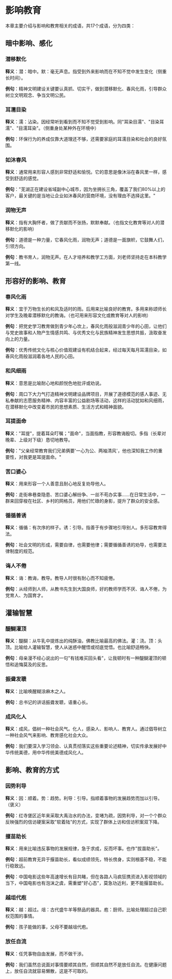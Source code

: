 # 影响教育

本章主要介绍与影响和教育相关的成语，共17个成语，分为四类：

## 暗中影响、感化

### 潜移默化
**释义**：潜：暗中。默：毫无声息。指受到外来影响而在不知不觉中发生变化（侧重长时间）。

**例句**：精神文明建设关键要认真抓、切实干，做到潜移默化、春风化雨，引导群众树立文明观念、争当文明公民。

### 耳濡目染
**释义**：濡：沾染。因经常听到看到而不知不觉受到影响。同"耳染目濡"、"目染耳濡"、"目濡耳染"。（侧重身处某种外在环境中）

**例句**：环保行为的养成仅靠大道理还不够，还需要家庭的耳濡目染和社会的良好氛围。

### 如沐春风
**释义**：通常用来形容人感到非常舒适和愉悦。它的意思是像沐浴在春风里一样，感受到舒适的感觉。

**例句**："芜湖正在建设省域副中心城市，因为坐拥长三角，覆盖了我们80%以上的客户，最关键的是当地让企业如沐春风的营商环境，没有理由不选择这里。"

### 润物无声
**释义**：指有大胸怀者，做了贡献而不张扬，默默奉献。（也指文化教育等对人的潜移默化的影响）

**例句**：道德是一种力量，它春风化雨，润物无声；道德是一面旗帜，它鼓舞人们，引领方向。

**例句**：教书育人，润物无声。在人才培养和教学工方面，刘老师坚持走在本科教学第一线。

## 形容好的影响、教育

### 春风化雨
**释义**：宜于万物生长的和风及适时的雨。后用来比喻良好的教育。多用来称颂师长对学生及晚辈潜移默化的教诲。（也可用来形容文化或教育等对人的影响）

**例句**：把党史学习教育做到青少年心坎上，春风化雨般滋润青少年的心田，让他们与党史故事和人物产生情感共鸣、与优秀文化与民族精神发生思想共振，汲取奋发向上的力量。

**例句**：优秀传统文化与核心价值观建设有机结合起来，经过每天每月耳濡目染，如春风化雨般滋润着各地人民的心田。

### 和风细雨
**释义**：意思是比喻耐心地和颜悦色地批评或劝说。

**例句**：周口下大力气打造精神文明建设品牌项目，开展了道德模范的感人事迹、无私奉献的志愿服务精神、内容丰富的公益剧场等活动，这样的活动犹如和风细雨，在潜移默化中改变着市民的思想素质、生活方式和精神面貌。

### 耳提面命
**释义**："耳提"，提着耳朵叮嘱；"面命"，当面指教，形容教诲殷切。多指（长辈对晚辈、上级对下级）恳切地教导。

**例句**："父亲经常教育我们兄弟俩要'一心为公、两袖清风'，他也深知我工作的重要性，对我更是耳提面命。"

### 苦口婆心
**释义**：用来形容一个人善意且耐心地反复劝导他人。

**例句**：走街串巷查隐患、苦口婆心解纷争、一丝不苟办实事……在日常生活中，一群来回穿梭在社区、乡村的网格员，用他们忙碌的身影，提升了群众的安全感。

### 循循善诱
**释义**：循循：有次序的样子。诱：引导。指善于有步骤地引导别人。多形容教育得法。

**例句**：社会文明的形成，需要自律，也需要他律；需要循循善诱的劝导，也需要法律制度的规范。

### 诲人不倦
**释义**：诲：教诲，教导。教导人时很有耐心而不知疲倦。

**例句**：从经师到人师，从教书先生到大国良师，好的教师学而不厌、诲人不倦，为党育人、为国育才。

## 灌输智慧

### 醍醐灌顶
**释义**：醍醐：从牛乳中提炼出的纯酥油，佛教比喻最高的佛法。灌：浇。顶：头顶。比喻给人灌输智慧，使人从迷惑中醒悟或彻底觉悟。也比喻舒适畅快。

**例句**：母亲漫不经心说出的一句"有钱难买回头看"，让我顿时有一种醍醐灌顶的顿悟和追悔莫及的反思。

### 振聋发聩
**释义**：比喻唤醒糊涂麻木之人。

**例句**：总书记的讲话振聋发聩，语重心长。

### 成风化人
**释义**：成风，倡树一种社会风气。化人，感染人、影响人、教育人。通过倡导树立一种社会风气来影响、教育感化社会大众。

**例句**：我们要深入学习领会、认真贯彻落实这些重要论述精神，切实传承发展好中华传统美德，用中华传统美德成风化人。

## 影响、教育的方式

### 因势利导
**释义**：因：顺着。势：趋势。利导：引导。指顺着事物的发展趋势而加以引导。（褒义）

**例句**：红寺堡区近年来采取大禹治水的办法，变堵为疏，因势利导，对一个个群众反映强烈的信访硬案采取"软着陆"的方式，实现了群体上访和信访积案双下降。

### 揠苗助长
**释义**：用来比喻违反事物的发展规律，急于求成，反而坏事。也作"拔苗助长"。

**例句**：超前教育无异于揠苗助长，看似成绩领先，特长傍身，实则根基不稳，不能行稳致远。

**例句**：中国电影这些年高速增长有目共睹，但在各路人马疯狂携资进入影视领域的当下，中国电影也有泡沫之虞，需重塑"好心态"，莫急功近利，更不能揠苗助长。

### 越俎代庖
**释义**：越：超过。俎：古代盛牛羊等祭品的器具。庖：厨师。比喻处理超过自己职权范围的事情。

**例句**：孩子能做的事，父母不要越俎代庖。

### 放任自流
**释义**：任凭事物自由发展，而不做干涉。

**例句**：我们虽然总说面对事情要顺其自然，但顺其自然不是放任自流。在健康问题上，放任自流就容易懒散，这是不可取的。